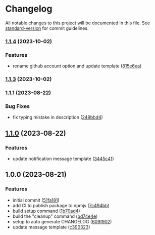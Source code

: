 # Changelog

All notable changes to this project will be documented in this file. See [standard-version](https://github.com/conventional-changelog/standard-version) for commit guidelines.

### [1.1.4](https://github.com/TMH-SE/cloudbuild-notifier-cli/compare/v1.1.3...v1.1.4) (2023-10-02)


### Features

* rename github account option and update template ([815e6ea](https://github.com/TMH-SE/cloudbuild-notifier-cli/commits/815e6ea4c185db1bf2454050a5fbf82b3ce502fc))

### [1.1.3](https://github.com/TMH-SE/cloudbuild-notifier-cli/compare/v1.1.1...v1.1.3) (2023-10-02)

### [1.1.1](https://github.com/TMH-SE/cloudbuild-notifier-cli/compare/v1.1.0...v1.1.1) (2023-08-22)


### Bug Fixes

* fix typing mistake in description ([248bbd4](https://github.com/TMH-SE/cloudbuild-notifier-cli/commits/248bbd40256b29f91f8a0bea3d9ed94d430eef70))

## [1.1.0](https://github.com/TMH-SE/cloudbuild-notifier-cli/compare/v1.0.0...v1.1.0) (2023-08-22)


### Features

* update notification message template ([3445c41](https://github.com/TMH-SE/cloudbuild-notifier-cli/commits/3445c418e137cdd65e09921c6199fc2fcf7c0bf0))

## 1.0.0 (2023-08-21)


### Features

* initial commit ([51fa181](https://github.com/TMH-SE/cloudbuild-notifier-cli/commits/51fa181093ec9a0af6ebdaf7bc9656c6a1fd065e))
* add CI to publish package to npmjs ([7c494bb](https://github.com/TMH-SE/cloudbuild-notifier-cli/commits/7c494bbfa2bf53052f9e88de339b0e012720c15a))
* build setup command ([1b70ad4](https://github.com/TMH-SE/cloudbuild-notifier-cli/commits/1b70ad4a81a7c1e95bf12578183b9e6041d44ce6))
* build the "cleanup" command ([bd74e4e](https://github.com/TMH-SE/cloudbuild-notifier-cli/commits/bd74e4ea2e0fe56b8781d36685b184fba5cd210d))
* setup to auto generate CHANGELOG ([609f902](https://github.com/TMH-SE/cloudbuild-notifier-cli/commits/609f902af9d0d8570e7c2afb1e03cbde9100592c))
* update message template ([c390323](https://github.com/TMH-SE/cloudbuild-notifier-cli/commits/c3903230c7d512283451b10cf8ef7e28b7440866))
